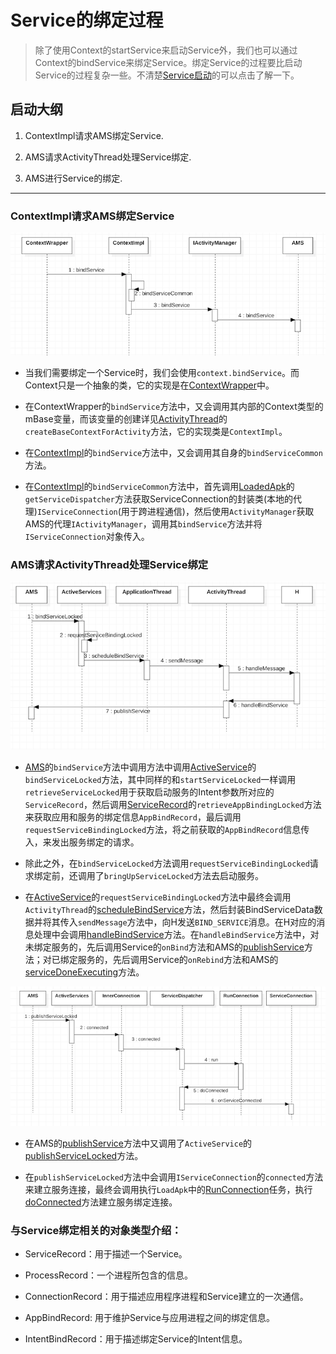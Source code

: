 # Service的绑定过程

> 除了使用Context的startService来启动Service外，我们也可以通过Context的bindService来绑定Service。绑定Service的过程要比启动Service的过程复杂一些。不清楚[Service启动](./ServiceStartup.md)的可以点击了解一下。

## 启动大纲

1. ContextImpl请求AMS绑定Service.

2. AMS请求ActivityThread处理Service绑定.

3. AMS进行Service的绑定.

---

### ContextImpl请求AMS绑定Service

![](../img/servicebind.png)

* 当我们需要绑定一个Service时，我们会使用`context.bindService`。而Context只是一个抽象的类，它的实现是在[ContextWrapper](http://androidxref.com/9.0.0_r3/xref/frameworks/base/core/java/android/content/ContextWrapper.java#696)中。

* 在ContextWrapper的`bindService`方法中，又会调用其内部的Context类型的mBase变量，而该变量的创建详见[ActivityThread](http://androidxref.com/9.0.0_r3/xref/frameworks/base/core/java/android/app/ActivityThread.java#2990)的`createBaseContextForActivity`方法，它的实现类是`ContextImpl`。

* 在[ContextImpl](http://androidxref.com/9.0.0_r3/xref/frameworks/base/core/java/android/app/ContextImpl.java#1609)的`bindService`方法中，又会调用其自身的`bindServiceCommon`方法。

* 在[ContextImpl](http://androidxref.com/9.0.0_r3/xref/frameworks/base/core/java/android/app/ContextImpl.java#1651)的`bindServiceCommon`方法中，首先调用[LoadedApk](http://androidxref.com/9.0.0_r3/xref/frameworks/base/core/java/android/app/LoadedApk.java#1492)的`getServiceDispatcher`方法获取ServiceConnection的封装类(本地的代理)`IServiceConnection`(用于跨进程通信)，然后使用`ActivityManager`获取AMS的代理`IActivityManager`，调用其`bindService`方法并将`IServiceConnection`对象传入。

### AMS请求ActivityThread处理Service绑定

![](../img/servicebind1.png)

* [AMS](http://androidxref.com/9.0.0_r3/xref/frameworks/base/services/core/java/com/android/server/am/ActivityManagerService.java#20492)的`bindService`方法中调用方法中调用[ActiveService](http://androidxref.com/9.0.0_r3/xref/frameworks/base/services/core/java/com/android/server/am/ActiveServices.java#1428)的`bindServiceLocked`方法，其中同样的和`startServiceLocked`一样调用`retrieveServiceLocked`用于获取启动服务的Intent参数所对应的`ServiceRecord`，然后调用[ServiceRecord](http://androidxref.com/9.0.0_r3/xref/frameworks/base/services/core/java/com/android/server/am/ServiceRecord.java#503)的`retrieveAppBindingLocked`方法来获取应用和服务的绑定信息`AppBindRecord`，最后调用`requestServiceBindingLocked`方法，将之前获取的`AppBindRecord`信息传入，来发出服务绑定的请求。

* 除此之外，在`bindServiceLocked`方法调用`requestServiceBindingLocked`请求绑定前，还调用了`bringUpServiceLocked`方法去启动服务。

* 在[ActiveService](http://androidxref.com/9.0.0_r3/xref/frameworks/base/services/core/java/com/android/server/am/ActiveServices.java#requestServiceBindingLocked)的`requestServiceBindingLocked`方法中最终会调用`ActivityThread`的[scheduleBindService](http://androidxref.com/9.0.0_r3/xref/frameworks/base/core/java/android/app/ActivityThread.java#scheduleBindService)方法，然后封装BindServiceData数据并将其传入`sendMessage`方法中，向H发送`BIND_SERVICE`消息。在H对应的消息处理中会调用[handleBindService](http://androidxref.com/9.0.0_r3/xref/frameworks/base/core/java/android/app/ActivityThread.java#handleBindService)方法。在`handleBindService`方法中，对未绑定服务的，先后调用Service的`onBind`方法和AMS的[publishService](http://androidxref.com/9.0.0_r3/xref/frameworks/base/services/core/java/com/android/server/am/ActivityManagerService.java#20518)方法；对已绑定服务的，先后调用Service的`onRebind`方法和AMS的[serviceDoneExecuting](http://androidxref.com/9.0.0_r3/xref/frameworks/base/services/core/java/com/android/server/am/ActivityManagerService.java#20543)方法。

![](../img/servicebind2.png)

* 在AMS的[publishService](http://androidxref.com/9.0.0_r3/xref/frameworks/base/services/core/java/com/android/server/am/ActivityManagerService.java#20518)方法中又调用了`ActiveService`的[publishServiceLocked](http://androidxref.com/9.0.0_r3/xref/frameworks/base/services/core/java/com/android/server/am/ActiveServices.java#1699)方法。

* 在`publishServiceLocked`方法中会调用`IServiceConnection`的`connected`方法来建立服务连接，最终会调用执行`LoadApk`中的[RunConnection](http://androidxref.com/9.0.0_r3/xref/frameworks/base/core/java/android/app/LoadedApk.java#1753)任务，执行[doConnected](http://androidxref.com/9.0.0_r3/xref/frameworks/base/core/java/android/app/LoadedApk.java#doConnected)方法建立服务绑定连接。


### 与Service绑定相关的对象类型介绍：

* ServiceRecord：用于描述一个Service。

* ProcessRecord：一个进程所包含的信息。

* ConnectionRecord：用于描述应用程序进程和Service建立的一次通信。

* AppBindRecord: 用于维护Service与应用进程之间的绑定信息。

* IntentBindRecord：用于描述绑定Service的Intent信息。








